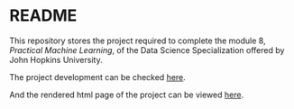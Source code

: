 # README

This repository stores the project required to complete the module 8, *Practical Machine Learning*,  of the Data Science Specialization offered by John Hopkins University.  

The project development can be checked [here](./project-assignment/project.Rmd).  

And the rendered html page of the project can be viewed [here](./project-assignment/project.html).  